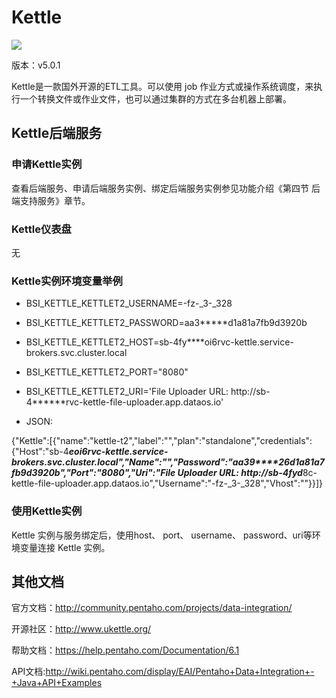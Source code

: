 # Kettle

![](img/Kettle.png)

版本：v5.0.1

Kettle是一款国外开源的ETL工具。可以使用 job 作业方式或操作系统调度，来执行一个转换文件或作业文件，也可以通过集群的方式在多台机器上部署。

## Kettle后端服务

### 申请Kettle实例

查看后端服务、申请后端服务实例、绑定后端服务实例参见功能介绍《第四节 后端支持服务》章节。

### Kettle仪表盘

无

### Kettle实例环境变量举例

- BSI_KETTLE_KETTLET2_USERNAME=-fz-_3-_328
- BSI_KETTLE_KETTLET2_PASSWORD=aa3*****d1a81a7fb9d3920b
- BSI_KETTLE_KETTLET2_HOST=sb-4fy****oi6rvc-kettle.service-brokers.svc.cluster.local
- BSI_KETTLE_KETTLET2_PORT="8080"
- BSI_KETTLE_KETTLET2_URI='File Uploader URL: http://sb-4******rvc-kettle-file-uploader.app.dataos.io'

- JSON:

{"Kettle":[{"name":"kettle-t2","label":"","plan":"standalone","credentials":{"Host":"sb-4*****eoi6rvc-kettle.service-brokers.svc.cluster.local","Name":"","Password":"aa39****26d1a81a7fb9d3920b","Port":"8080","Uri":"File Uploader URL: http://sb-4fyd*****8c-kettle-file-uploader.app.dataos.io","Username":"-fz-_3-_328","Vhost":""}}]}

### 使用Kettle实例

Kettle 实例与服务绑定后，使用host、 port、 username、 password、uri等环境变量连接 Kettle 实例。

## 其他文档

官方文档：http://community.pentaho.com/projects/data-integration/

开源社区：http://www.ukettle.org/

帮助文档：https://help.pentaho.com/Documentation/6.1

API文档:http://wiki.pentaho.com/display/EAI/Pentaho+Data+Integration+-+Java+API+Examples
